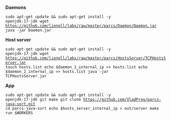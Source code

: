 <b>Daemons</b>

<code>sudo apt-get update && sudo apt-get install -y openjdk-17-jdk
wget https://github.com/lionell/labs/raw/master/parcs/Daemon/Daemon.jar
java -jar Daemon.jar</code>

<b>Host server</b>

<code>sudo apt-get update && sudo apt-get install -y openjdk-17-jdk
wget https://github.com/lionell/labs/raw/master/parcs/HostsServer/TCPHostsServer.jar
touch hosts.list
echo $daemon_1_internal_ip >> hosts.list
echo $daemon_2_internal_ip >> hosts.list
java -jar TCPHostsServer.jar</code>

<b>App</b>

<code>sudo apt-get update && sudo apt-get install -y openjdk-17-jdk git make
git clone https://github.com/VladProg/parcs-java-sort.git
cd parcs-java-sort
echo $hosts_server_internal_ip > out/server
make run $WORKERS</code>
